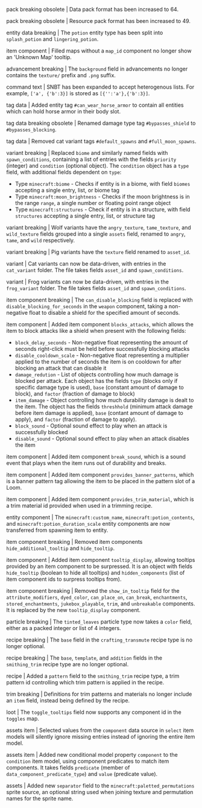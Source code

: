 pack breaking obsolete | Data pack format has been increased to 64.

pack breaking obsolete | Resource pack format has been increased to 49.

entity data breaking | The `potion` entity type has been split into `splash_potion` and `lingering_potion`.

item component | Filled maps without a `map_id` component no longer show an 'Unknown Map' tooltip.

advancement breaking | The `background` field in advancements no longer contains the `texture/` prefix and `.png` suffix.

command text | SNBT has been expanded to accept heterogenous lists. For example, `['a', {'b':3}]` is stored as `[{'':'a'},{'b':3}]`.

tag data | Added entity tag `#can_wear_horse_armor` to contain all entities which can hold horse armor in their body slot.

tag data breaking obsolete | Renamed damage type tag `#bypasses_shield` to `#bypasses_blocking`.

tag data | Removed cat variant tags `#default_spawns` and `#full_moon_spawns`.

variant breaking | Replaced `biome` and similarly named fields with `spawn_conditions`, containing a list of entries with the fields `priority` (integer) and `condition` (optional object). The `condition` object has a `type` field, with additional fields dependent on `type`:
* Type `minecraft:biome` - Checks if entity is in a biome, with field `biomes` accepting a single entry, list, or biome tag
* Type `minecraft:moon_brightness` - Checks if the moon brightness is in the range `range`, a single number or floating point range object
* Type `minecraft:structures` - Check if entity is in a structure, with field `structures` accepting a single entry, list, or structure tag

variant breaking | Wolf variants have the `angry_texture`, `tame_texture`, and `wild_texture` fields grouped into a single `assets` field, renamed to `angry`, `tame`, and `wild` respectively.

variant breaking | Pig variants have the `texture` field renamed to `asset_id`.

variant | Cat variants can now be data-driven, with entries in the `cat_variant` folder. The file takes fields `asset_id` and `spawn_conditions`.

variant | Frog variants can now be data-driven, with entries in the `frog_variant` folder. The file takes fields `asset_id` and `spawn_conditions`.

item component breaking | The `can_disable_blocking` field is replaced with `disable_blocking_for_seconds` in the `weapon` component, taking a non-negative float to disable a shield for the specified amount of seconds.

item component | Added item component `blocks_attacks`, which allows the item to block attacks like a shield when present with the following fields:
* `block_delay_seconds` - Non-negative float representing the amount of seconds right-click must be held before successfully blocking attacks
* `disable_cooldown_scale` - Non-negative float representing a multiplier applied to the number of seconds the item is on cooldown for after blocking an attack that can disable it
* `damage_redution` - List of objects controlling how much damage is blocked per attack. Each object has the fields `type` (blocks only if specific damage type is used), `base` (constant amount of damage to block), and `factor` (fraction of damage to block)
* `item_damage` - Object controlling how much durability damage is dealt to the item. The object has the fields `threshhold` (minimum attack damage before item damage is applied), `base` (contant amount of damage to apply), and `factor` (fraction of damage to apply).
* `block_sound` - Optional sound effect to play when an attack is successfully blocked
* `disable_sound` - Optional sound effect to play when an attack disables the item

item component | Added item component `break_sound`, which is a sound event that plays when the item runs out of durability and breaks.

item component | Added item component `provides_banner_patterns`, which is a banner pattern tag allowing the item to be placed in the pattern slot of a Loom.

item component | Added item component `provides_trim_material`, which is a trim material id provided when used in a trimming recipe.

entity component | The `minecraft:custom_name`, `minecraft:potion_contents`, and `minecraft:potion_duration_scale` entity components are now transferred from spawning item to entity.

item component breaking | Removed item components `hide_additional_tooltip` and `hide_tooltip`.

item component | Added item component `tooltip_display`, allowing tooltips provided by an item component to be surpressed. It is an object with fields `hide_tooltip` (boolean to hide all tooltips) and `hidden_components` (list of item component ids to surpress tooltips from).

item component breaking | Removed the `show_in_tooltip` field for the `attribute_modifiers`, `dyed_color`, `can_place_on`, `can_break`, `enchantments`, `stored_enchantments`, `jukebox_playable`, `trim`, and `unbreakable` components. It is replaced by the new `tooltip_display` component.

particle breaking | The `tinted_leaves` particle type now takes a `color` field, either as a packed integer or list of 4 integers.

recipe breaking | The `base` field in the `crafting_transmute` recipe type is no longer optional.

recipe breaking | The `base`, `template`, and `addition` fields in the `smithing_trim` recipe type are no longer optional.

recipe | Added a `pattern` field to the `smithing_trim` recipe type, a trim pattern id controlling which trim pattern is applied in the recipe.

trim breaking | Definitions for trim patterns and materials no longer include an `item` field, instead being defined by the recipe.

loot | The `toggle_tooltips` field now supports any component id in the `toggles` map.

assets item | Selected values from the `component` data source in `select` item models will silently ignore missing entries instead of ignoring the entire item model.

assets item | Added new conditional model property `component` to the `condition` item model, using component predicates to match item components. It takes fields `predicate` (member of `data_component_predicate_type`) and `value` (predicate value).

assets | Added new `separator` field to the `minecraft:paletted_permutations` sprite source, an optional string used when joining texture and permutation names for the sprite name.
